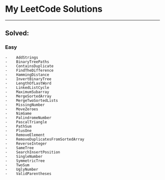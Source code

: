# My LeetCode Solutions

------------------------

## Solved:
### Easy  
    -    AddStrings  
    -    BinaryTreePaths  
    -    ContainsDuplicate  
    -    FindTheDifference  
    -    HammingDistance  
    -    InvertBinaryTree  
    -    LengthOfLastWord  
    -    LinkedListCycle  
    -    MaximumSubarray  
    -    MergeSortedArray  
    -    MergeTwoSortedLists  
    -    MissingNumber  
    -    MoveZeroes  
    -    NimGame  
    -    PalindromeNumber  
    -    PascalTriangle  
    -    PathSum  
    -    PlusOne  
    -    RemoveElement  
    -    RemoveDuplicatesFromSortedArray  
    -    ReverseInteger  
    -    SameTree  
    -    SearchInsertPosition  
    -    SingleNumber  
    -    SymmetricTree  
    -    TwoSum  
    -    UglyNumber  
    -    ValidParentheses  